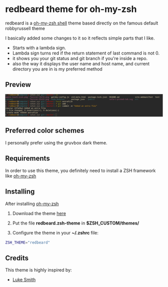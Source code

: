 # redbeard theme for oh-my-zsh

redbeard is a [oh-my-zsh shell](https://github.com/robbyrussell/oh-my-zsh) theme based directly on
the famous default robbyrussell theme

I basically added some changes to it so it reflects simple parts that I like.
- Starts with a lambda sign.
- Lambda sign turns red if the return statement of last command is not 0.
- it shows you your git status and git branch if you're inside a repo.
- also the way it displays the user name and host name, and current directory you are in is my preferred method

## Preview

![Preview](images/redbeard.png)

## Preferred color schemes

I personally prefer using the gruvbox dark theme.

## Requirements

In order to use this theme, you definitely need to install a ZSH framework like [oh-my-zsh](https://github.com/robbyrussell/oh-my-zsh)

## Installing

After installing [oh-my-zsh](https://github.com/robbyrussell/oh-my-zsh)

1. Download the theme [here](http://raw.githubusercontent.com/vahan90/redbeard-ohmyzsh-theme/master/redbeard.zsh-theme)

2. Put the file **redbeard.zsh-theme** in **$ZSH_CUSTOM/themes/**

3. Configure the theme in your **~/.zshrc** file:

```bash
ZSH_THEME="redbeard"
```

## Credits

This theme is highly inspired by:
- [Luke Smith](https://github.com/LukeSmithxyz)
